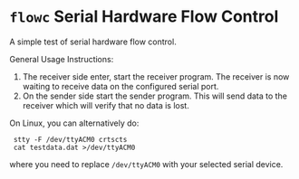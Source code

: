 # `flowc` Serial Hardware Flow Control

A simple test of serial hardware flow control.

General Usage Instructions:

1.  The receiver side enter, start the receiver program. The receiver is
    now waiting to receive data on the configured serial port.
2.  On the sender side start the sender program. This will send data to
    the receiver which will verify that no data is lost.

On Linux, you can alternatively do:

     stty -F /dev/ttyACM0 crtscts
     cat testdata.dat >/dev/ttyACM0

where you need to replace `/dev/ttyACM0` with your selected serial
device.
